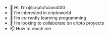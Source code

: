 - 👋 Hi, I’m @criptofulano000
- 👀 I’m interested in criptoworld
- 🌱 I’m currently learning programming
- 💞️ I’m looking to collaborate on cripto proyects
- 📫 How to reach me 

<!---
criptofulano000/criptofulano000 is a ✨ special ✨ repository because its `README.md` (this file) appears on your GitHub profile.
You can click the Preview link to take a look at your changes.
--->
